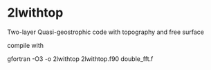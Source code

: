 # 2lwithtop
Two-layer Quasi-geostrophic code with topography and free surface

compile with

gfortran -O3 -o 2lwithtop 2lwithtop.f90 double_fft.f

